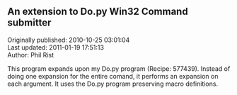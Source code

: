## An extension to Do.py  Win32 Command submitter  
Originally published: 2010-10-25 03:01:04  
Last updated: 2011-01-19 17:51:13  
Author: Phil Rist  
  
This program expands upon my Do.py program (Recipe: 577439).  Instead of doing one expansion
for the entire comand, it performs an expansion on each argument.  It uses the Do.py program 
preserving macro definitions.